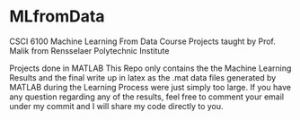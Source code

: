 # MLfromData
CSCI 6100 Machine Learning From Data Course Projects taught by Prof. Malik from Rensselaer Polytechnic Institute

Projects done in MATLAB
    This Repo only contains the the Machine Learning Results and the final write up in latex as the .mat data files generated by MATLAB during the Learning Process were just simply too large. If you have any question regarding any of the results, feel free to comment your email under my commit and I will share my code directly to you.



